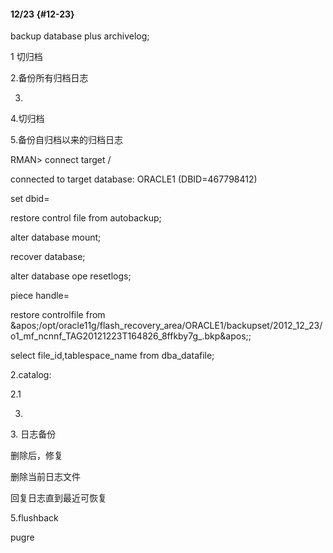 #### 12/23 {#12-23}

backup database plus archivelog;

1 切归档

2.备份所有归档日志

3.

4.切归档

5.备份自归档以来的归档日志

RMAN&gt; connect target /

connected to target database: ORACLE1 (DBID=467798412)

set dbid=

restore control file from autobackup;

alter database mount;

recover database;

alter database ope resetlogs;

piece handle=

restore controlfile from &amp;apos;/opt/oracle11g/flash_recovery_area/ORACLE1/backupset/2012_12_23/o1_mf_ncnnf_TAG20121223T164826_8ffkby7g_.bkp&amp;apos;;

select  file_id,tablespace_name from dba_datafile;

2.catalog:

2.1

3.

3\. 日志备份

删除后，修复

删除当前日志文件

回复日志直到最近可恢复

5.flushback

pugre